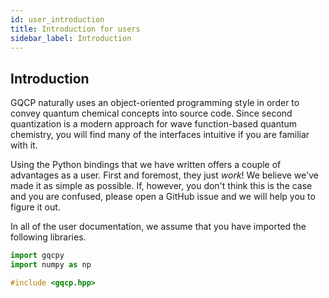 ```yaml
---
id: user_introduction
title: Introduction for users
sidebar_label: Introduction
---
```


## Introduction

GQCP naturally uses an object-oriented programming style in order to convey quantum chemical concepts into source code.
Since second quantization is a modern approach for wave function-based quantum chemistry, you will find many of the interfaces intuitive if you are familiar with it.

Using the Python bindings that we have written offers a couple of advantages as a user. First and foremost, they just _work_! We believe we've made it as simple as possible. If, however, you don't think this is the case and you are confused, please open a GitHub issue and we will help you to figure it out.

In all of the user documentation, we assume that you have imported the following libraries.


<!--DOCUSAURUS_CODE_TABS-->

<!--Python-->
```python
import gqcpy
import numpy as np
```


<!--C++-->
```C++
#include <gqcp.hpp>
```
<!--END_DOCUSAURUS_CODE_TABS-->
